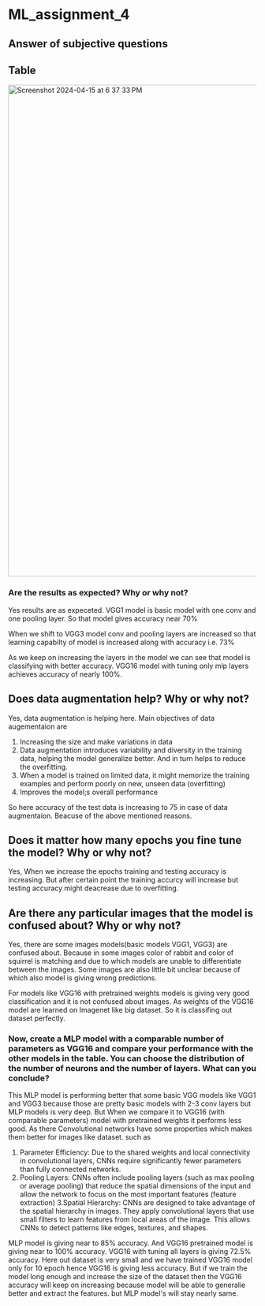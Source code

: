 # ML_assignment_4

## Answer of subjective questions


## Table
<img width="997" alt="Screenshot 2024-04-15 at 6 37 33 PM" src="https://github.com/rutwik1440/ML_assignment_4/assets/111031848/1909a038-3546-4755-a39b-ef442d9d30dc">


### Are the results as expected? Why or why not?

Yes results are as expeceted. 
VGG1 model is basic model with one conv and one pooling layer. So that model gives accuracy near 70%

When we shift to VGG3 model conv and pooling layers are increased so that learning capabilty of model is increased along with accuracy i.e. 73%

As we keep on increasing the layers in the model we can see that model is classifying with better accuracy. VGG16 model with tuning only mlp layers achieves accuracy of nearly 100%.

## Does data augmentation help? Why or why not?

Yes, data augmentation is helping here. Main objectives of data augementaion are 
1. Increasing the size and make variations in data
2. Data augmentation introduces variability and diversity in the training data, helping the model generalize better. And in turn helps to reduce the overfitting. 
3. When a model is trained on limited data, it might memorize the training examples and perform poorly on new, unseen data (overfitting)
4. Improves the model;s overall performance 

So here accuracy of the test data is increasing to 75 in case of data augmentaion. Beacuse of the above mentioned reasons. 


## Does it matter how many epochs you fine tune the model? Why or why not?
Yes, When we increase the epochs training and testing accuracy is increasing. But after certain point the training accurcy will increase but testing accuracy might deacrease due to overfitting. 

##  Are there any particular images that the model is confused about? Why or why not?

Yes, there are some images models(basic models VGG1, VGG3) are confused about. Because in some images color of rabbit and color of squirrel is matching and due to which models are unable to differentiate between the images. Some images are also little bit unclear because of which also model is giving wrong predictions. 

For models like VGG16 with pretrained weights models is giving very good classification and it is not confused about images. As weights of the VGG16 model are learned on Imagenet like big dataset. So it is classifing out dataset perfectly.

### Now, create a MLP model with a comparable number of parameters as VGG16 and compare your performance with the other models in the table. You can choose the distribution of the number of neurons and the number of layers. What can you conclude?

This MLP model is performing better that some basic VGG models like VGG1 and VGG3 because those are pretty basic models with 2-3 conv layers but MLP models is very deep. But When we compare it to VGG16 (with comparable parameters) model with pretrained weights it performs less good. As there Convolutional networks have some properties which makes them better for images like dataset. such as 

1. Parameter Efficiency: Due to the shared weights and local connectivity in convolutional layers, CNNs require significantly fewer parameters than fully connected networks. 
2. Pooling Layers: CNNs often include pooling layers (such as max pooling or average pooling) that reduce the spatial dimensions of the input and allow the network to focus on the most important features (feature extraction)
3.Spatial Hierarchy: CNNs are designed to take advantage of the spatial hierarchy in images. They apply convolutional layers that use small filters to learn features from local areas of the image. This allows CNNs to detect patterns like edges, textures, and shapes. 

MLP model is giving near to 85% accuracy. And VGG16 pretrained model is giving near to 100% accuracy. VGG16 with tuning all layers is giving 72.5% accuracy. Here out dataset is very small  and we have trained VGG16 model only for 10 epoch hence VGG16 is giving less accuracy. But if we train the model long enough and increase the size of the dataset then the VGG16 accuracy will keep on increasing because model will be able to generalie better and extract the features. but MLP model's will stay nearly same.


